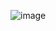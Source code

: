 ![image](https://user-images.githubusercontent.com/79566284/191082910-f16b8612-2667-410d-945c-07107b90953a.png)
